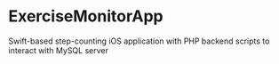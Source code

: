 # ExerciseMonitorApp
Swift-based step-counting iOS application with PHP backend scripts to interact with MySQL server
